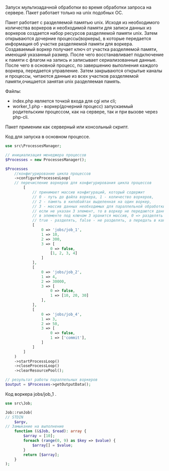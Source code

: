 Запуск мультизадачной обработки во время обработки запроса на сервере.
Пакет работает только на unix подобных OC.

   Пакет работает с разделяемой памятью unix. Исходя из необходимого количества воркеров и необходимой памяти
для записи данных из воркеров создается набор ресурсов разделяемой памяти unix. Затем открываются дочерние 
процессы(воркеры), в которые передается информация об участке разделяемой памяти для воркера.
   Создаваемый воркер получает ключ от участка разделяемой памяти, имеющий указанный размер. После чего
восстанавливает подключение к памяти с флагом на запись и записывает сериализованные данные. После чего
в основной процесс, по завершению выполнения каждого воркера, передается управление. Затем закрываются открытые
каналы и процессы, читаются данные из всех участков разделяемой памяти,очищается занятая unix разделяемая память.

Файлы:
 - index.php является точкой входа для cgi или cli;
 - worker_1.php - воркер(дочерний процесс) запускаемый родительским процессом, как на сервере, так и при вызове
   через php-cli. 


Пакет применим как серверный или консольный скрипт.

Код для запуска в основном процессе.

```php
use src\ProcessesManager;

// инициализация менеджера процессов
$Processes = new ProcessesManager();

$Processes
    //конфигурирование цикла процессов
    ->configureProcessesLoop(
    // перечисление воркеров для конфигурирования цикла процессов
        [
            // принимает массив конфигураций, который содержит
            // 0 - путь до файла воркера, 1 - количество воркеров,
            // 2 - память в килобайтах выделенная на один воркер,
            // 3 - массив данных необходимых для параллельной обработки
            // если не указан 3 элемент, то в воркер не передаются данные(если воркер один)
            // в элементе под ключом 3 хранится массив, 0 => разделять ли данные между воркерами
            // true - разделять, false - не разделять, а передать в каждый воркер общие данные
            [
                0 => 'jobs/job_1',
                1 => 10,
                2 => 300,
                3 => [
                    0 => false,
                    [1, 2, 3, 4]
                ]
            ],
            [
                0 => 'jobs/job_2',
                1 => 4,
                2 => 30000,
                3 => [
                    0 => false,
                    1 => [10, 20, 30]
                ],
            ],
            [
                0 => 'jobs/job_4',
                1 => 3,
                2 => 50,
                3 => [
                    0 => false,
                    1 => ['commit'],
                ]
            ]
        ]
    )
    ->startProcessLoop()
    ->closeProcessLoop()
    ->clearResourcePool();

// результат работы параллельных воркеров
$output = $Processes->getOutputData();
```

Код воркера jobs/job_1 .
```php
use src\Job;

Job::runJob(
// STDIN
    $argv,
// Замыкание на выполнение
    function (&$Job, $read): array {
        $array = [10];
        foreach (range(0, 9) as $key => $value) {
            $array[] = $value;
        }
        return [$array];
    }
);
```
